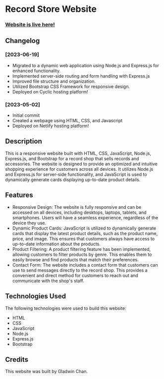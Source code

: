 # Record Store Website
### [Website is live here!](https://misty-cuff-links-pig.cyclic.app)

## Changelog

### [2023-06-19]
- Migrated to a dynamic web application using Node.js and Express.js for enhanced functionality.
- Implemented server-side routing and form handling with Express.js
- Improved file structure and organization.
- Utilized Bootstrap CSS Framework for responsive design.
- Deployed on Cyclic hosting platform!

### [2023-05-02]
- Initial commit
- Created a webpage using HTML, CSS, and Javascript
- Deployed on Netlify hosting platform!

## Description
This is a responsive website built with HTML, CSS, JavaScript, Node.js, Express.js, and Bootstrap for a record shop that sells records and accessories. The website is designed to provide an optimized and intuitive shopping experience for customers across all devices. It utilizes Node.js and Express.js for server-side functionality, and JavaScript is used to dynamically generate cards displaying up-to-date product details.

## Features
- Responsive Design: The website is fully responsive and can be accessed on all devices, including desktops, laptops, tablets, and smartphones. Users will have a seamless experience, regardless of the device they use.
- Dynamic Product Cards: JavaScript is utilized to dynamically generate cards that display the latest product details, such as the product name, price, and image. This ensures that customers always have access to up-to-date information about the products.
- Product Filtering: A product filtering feature has been implemented, allowing customers to filter products by genre. This enables them to easily browse and find products that match their preferences.
- Contact Form: The website includes a contact form that customers can use to send messages directly to the record shop. This provides a convenient and direct method for customers to reach out and communicate with the shop's staff.

## Technologies Used
The following technologies were used to build this website:
- HTML
- CSS
- JavaScript
- Node.js
- Express.js
- Bootstrap

## Credits
This website was built by Gladwin Chan.
